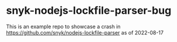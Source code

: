 # snyk-nodejs-lockfile-parser-bug
This is an example repo to showcase a crash in https://github.com/snyk/nodejs-lockfile-parser as of 2022-08-17

